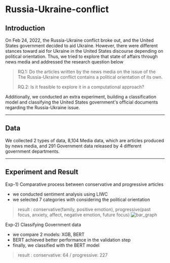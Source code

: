 # Russia-Ukraine-conflict

## Introduction
On Feb 24, 2022, the Russia-Ukraine conflict broke out, and the United States government decided to aid Ukraine. However, there were different stances toward aid for Ukraine in the United States discourse depending on political orientation. 
Thus, we tried to explore that state of affairs through news media and addressed the research question below
>RQ.1: Do the articles written by the news media on the issue of the
The Russia-Ukraine conflict contains a political orientation of its own.
>
>RQ.2: Is it feasible to explore it in a computational approach?

Additionally, we conducted an extra experiment, building a classification model and classifying the United States government's official documents regarding the Russia-Ukraine issue.

---------------------------------------

## Data
We collected 2 types of data, 8,104 Media data, which are articles produced by news media, and 291 Government data released by 4 different government departments.

---------------------------------------

## Experiment and Result
Exp-1) Comparative process between conservative and progressive articles 
 - we conducted sentiment analysis using LIWC
 - we selected 7 categories with considering the political orientation
> result : conservative(family, positive emotion), progressive(past focus, anxiety, affect, negative emotion, future focus)
![bar_graph](https://github.com/dxlabskku/Russia-Ukraine-conflict/assets/122080807/f9a43448-0bce-48fa-9085-b0a0864eab05)

Exp-2) Classifying Government data
 - we compare 2 models: XGB, BERT
 - BERT achieved better performance in the validation step
 - finally, we classified with the BERT model
> result : conservative: 64 / progressive: 227
